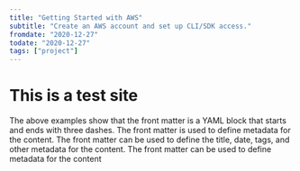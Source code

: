```yaml
---
title: "Getting Started with AWS"
subtitle: "Create an AWS account and set up CLI/SDK access."
fromdate: "2020-12-27"
todate: "2020-12-27"
tags: ["project"]
---
```


# This is a test site

The above examples show that the front matter is a YAML block that starts and ends with three dashes. The front matter is used to define metadata for the content. 
The front matter can be used to define the title, date, tags, and other metadata for the content. 
The front matter can be used to define metadata for the content